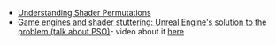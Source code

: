 - [Understanding Shader Permutations](https://dev.epicgames.com/community/learning/knowledge-base/6PxP/unreal-engine-understanding-shader-permutations)
- [Game engines and shader stuttering: Unreal Engine's solution to the problem (talk about PSO)](https://www.unrealengine.com/en-US/tech-blog/game-engines-and-shader-stuttering-unreal-engines-solution-to-the-problem)- video about it [here](https://www.youtube.com/watch?v=i35yf-wh3Bs)
